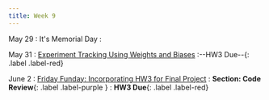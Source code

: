 ```yaml
---
title: Week 9 
---
```


May 29
: It's Memorial Day
  : 


May 31
: [Experiment Tracking Using Weights and Biases](https://docs.wandb.ai/guides/app/features/teams)
  :--HW3 Due--{: .label .label-red}

June 2
: [Friday Funday: Incorporating HW3 for Final Project](#)
  : **Section: Code Review**{: .label .label-purple }
  : **HW3 Due**{: .label .label-red}
